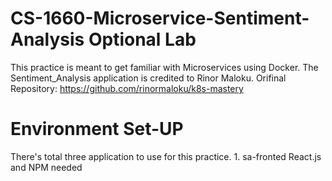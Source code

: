 # CS-1660-Microservice-Sentiment-Analysis Optional Lab

This practice is meant to get familiar with Microservices using Docker. 
The Sentiment_Analysis application is credited to Rinor Maloku. 
Orifinal Repository: https://github.com/rinormaloku/k8s-mastery

# Environment Set-UP
There's total three application to use for this practice. 
      1. sa-fronted
         React.js and NPM needed
         
